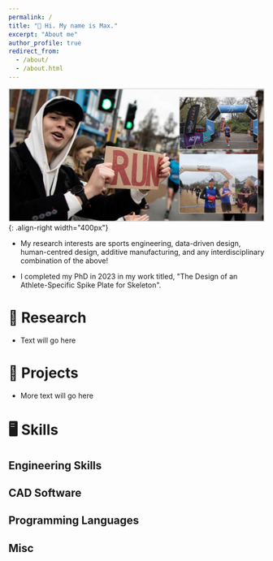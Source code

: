 ```yaml
---
permalink: /
title: "👋 Hi. My name is Max."
excerpt: "About me"
author_profile: true
redirect_from: 
  - /about/
  - /about.html
---
```



![About me photo](/images/coverphoto.jpeg){: .align-right width="400px"}
- My research interests are sports engineering, data-driven design, human-centred design, additive manufacturing, and any interdisciplinary combination of the above!

- I completed my PhD in 2023 in my work titled, "The Design of an Athlete-Specific Spike Plate for Skeleton".

# 🔬 Research

- Text will go here

# 🏅 Projects

- More text will go here

# 🖥️ Skills

## Engineering Skills

## CAD Software

## Programming Languages

## Misc
